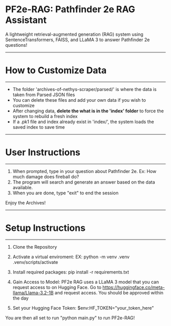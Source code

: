# PF2e-RAG: Pathfinder 2e RAG Assistant

A lightweight retrieval-augmented generation (RAG) system using SentenceTransformers, FAISS, and LLaMA 3 to answer Pathfinder 2e questions!

---

# How to Customize Data

---

- The folder 'archives-of-nethys-scraper/parsed/' is where the data is taken from Parsed JSON files
- You can delete these files and add your own data if you wish to customize
- After changing data, **delete the what is in the 'index' folder** to force the system to rebuild a fresh index
- If a .pk1 file and index already exist in 'index/', the system loads the saved index to save time

---

# User Instructions

---
1. When prompted, type in your question about Pathfinder 2e. Ex: How much damage does fireball do?
2. The program will search and generate an answer based on the data available.
3. When you are done, type "exit" to end the session

Enjoy the Archives!

---

# Setup Instructions

---
1. Clone the Repository

2. Activate a virtual enviroment:
EX: python -m venv .venv
.venv/scripts/activate

3. Install required packages:
pip install -r requirements.txt

4. Gain Access to Model:
PF2e RAG uses a LLaMA 3 model that you can request access to on Hugging Face. 
Go to https://huggingface.co/meta-llama/Llama-3.2-1B and request access. You should be approved within
the day

5. Set your Hugging Face Token:
$env:HF_TOKEN="your_token_here"

You are then all set to run "python main.py" to run PF2e-RAG!


